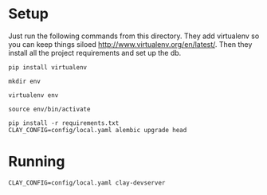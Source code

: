 # Setup 
Just run the following commands from this directory.
They add virtualenv so you can keep things siloed http://www.virtualenv.org/en/latest/.
Then they install all the project requirements and set up the db.

```
pip install virtualenv

mkdir env

virtualenv env

source env/bin/activate

pip install -r requirements.txt
CLAY_CONFIG=config/local.yaml alembic upgrade head
```

# Running
```
CLAY_CONFIG=config/local.yaml clay-devserver
```
